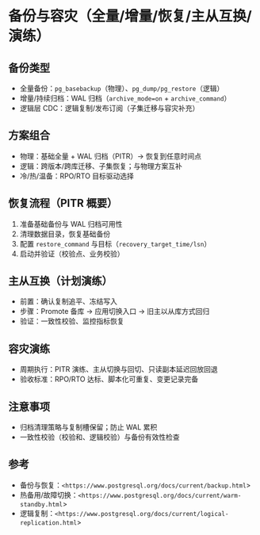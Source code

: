 ﻿# 备份与容灾（全量/增量/恢复/主从互换/演练）

## 备份类型

- 全量备份：`pg_basebackup`（物理）、`pg_dump/pg_restore`（逻辑）
- 增量/持续归档：WAL 归档（`archive_mode=on` + `archive_command`）
- 逻辑层 CDC：逻辑复制/发布订阅（子集迁移与容灾补充）

## 方案组合

- 物理：基础全量 + WAL 归档（PITR）→ 恢复到任意时间点
- 逻辑：跨版本/跨库迁移、子集恢复；与物理方案互补
- 冷/热/温备：RPO/RTO 目标驱动选择

## 恢复流程（PITR 概要）

1) 准备基础备份与 WAL 归档可用性
2) 清理数据目录，恢复基础备份
3) 配置 `restore_command` 与目标（`recovery_target_time/lsn`）
4) 启动并验证（校验点、业务校验）

## 主从互换（计划演练）

- 前置：确认复制追平、冻结写入
- 步骤：Promote 备库 → 应用切换入口 → 旧主以从库方式回归
- 验证：一致性校验、监控指标恢复

## 容灾演练

- 周期执行：PITR 演练、主从切换与回切、只读副本延迟回放回退
- 验收标准：RPO/RTO 达标、脚本化可重复、变更记录完备

## 注意事项

- 归档清理策略与复制槽保留；防止 WAL 累积
- 一致性校验（校验和、逻辑校验）与备份有效性检查

## 参考

- 备份与恢复：`<https://www.postgresql.org/docs/current/backup.html`>
- 热备用/故障切换：`<https://www.postgresql.org/docs/current/warm-standby.html`>
- 逻辑复制：`<https://www.postgresql.org/docs/current/logical-replication.html`>
